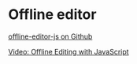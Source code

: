 # Offline editor

[offline-editor-js on Github](https://github.com/Esri/offline-editor-js)

[Video: Offline Editing with JavaScript](http://www.esri.com/videos/watch?videoid=3371&channelid=LegacyVideo&isLegacy=true&title=offline-editing-with-javascript)
